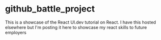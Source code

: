 # github_battle_project
This is a showcase of the React UI.dev tutorial on React. I have this hosted elsewhere but I'm posting it here to showcase my react skills to future employers
